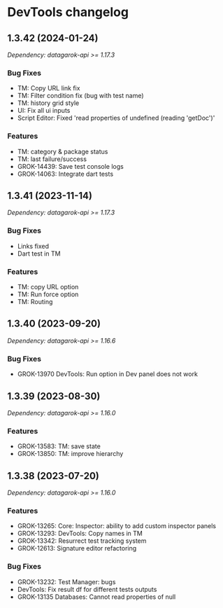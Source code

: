 # DevTools changelog

## 1.3.42 (2024-01-24)

*Dependency: datagarok-api >= 1.17.3*

### Bug Fixes

* TM: Copy URL link fix
* TM: Filter condition fix (bug with test name)
* TM: history grid style
* UI: Fix all ui inputs
* Script Editor: Fixed 'read properties of undefined (reading 'getDoc')'

### Features

* TM: category & package status
* TM: last failure/success
* GROK-14439: Save test console logs
* GROK-14063: Integrate dart tests

## 1.3.41 (2023-11-14)

*Dependency: datagarok-api >= 1.17.3*

### Bug Fixes

* Links fixed
* Dart test in TM

### Features

* TM: copy URL option
* TM: Run force option
* TM: Routing

## 1.3.40 (2023-09-20)

*Dependency: datagarok-api >= 1.16.6*

### Bug Fixes

* GROK-13970 DevTools: Run option in Dev panel does not work

## 1.3.39 (2023-08-30)

*Dependency: datagarok-api >= 1.16.0*

### Features

* GROK-13583: TM: save state
* GROK-13850: TM: improve hierarchy

## 1.3.38 (2023-07-20)

*Dependency: datagarok-api >= 1.16.0*

### Features

* GROK-13265: Core: Inspector: ability to add custom inspector panels
* GROK-13293: DevTools: Copy names in TM
* GROK-13342: Resurrect test tracking system
* GROK-12613: Signature editor refactoring
         
### Bug Fixes

* GROK-13232: Test Manager: bugs
* DevTools: Fix result df for different tests outputs
* GROK-13135 Databases: Cannot read properties of null